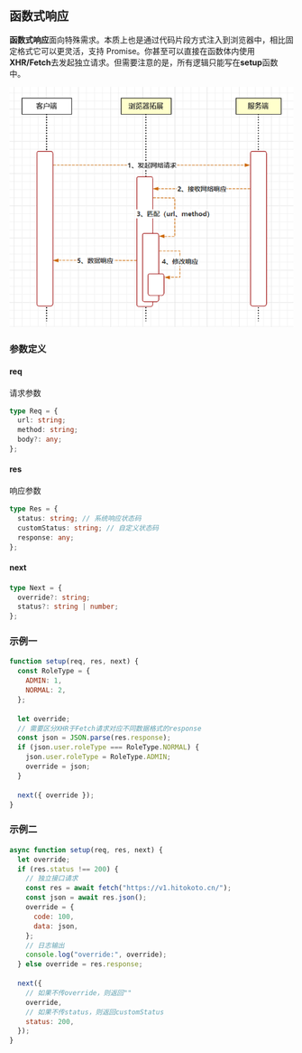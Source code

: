 ## 函数式响应

**函数式响应**面向特殊需求。本质上也是通过代码片段方式注入到浏览器中，相比固定格式它可以更灵活，支持 Promise。你甚至可以直接在函数体内使用**XHR/Fetch**去发起独立请求。但需要注意的是，所有逻辑只能写在**setup**函数中。

![diagram](/media/diagram.png)

### 参数定义

#### req

请求参数

```ts
type Req = {
  url: string;
  method: string;
  body?: any;
};
```

#### res

响应参数

```ts
type Res = {
  status: string; // 系统响应状态码
  customStatus: string; // 自定义状态码
  response: any;
};
```

#### next

```ts
type Next = {
  override?: string;
  status?: string | number;
};
```

### 示例一

```js
function setup(req, res, next) {
  const RoleType = {
    ADMIN: 1,
    NORMAL: 2,
  };

  let override;
  // 需要区分XHR于Fetch请求对应不同数据格式的response
  const json = JSON.parse(res.response);
  if (json.user.roleType === RoleType.NORMAL) {
    json.user.roleType = RoleType.ADMIN;
    override = json;
  }

  next({ override });
}
```

### 示例二

```js
async function setup(req, res, next) {
  let override;
  if (res.status !== 200) {
    // 独立接口请求
    const res = await fetch("https://v1.hitokoto.cn/");
    const json = await res.json();
    override = {
      code: 100,
      data: json,
    };
    // 日志输出
    console.log("override:", override);
  } else override = res.response;

  next({
    // 如果不传override，则返回""
    override,
    // 如果不传status，则返回customStatus
    status: 200,
  });
}
```
